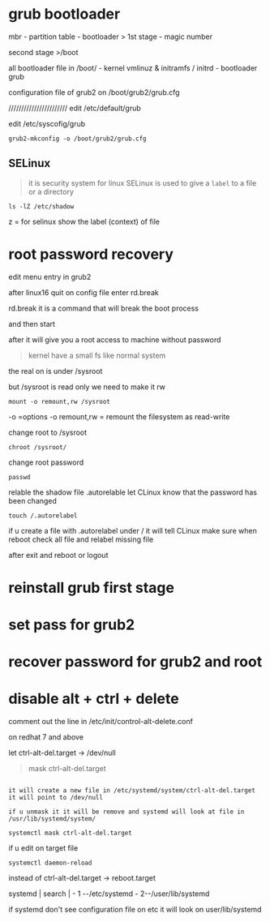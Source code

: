 # grub bootloader


mbr - partition table
    - bootloader       > 1st  stage
    - magic number


second stage            >/boot

all bootloader file in /boot/
    - kernel vmlinuz & initramfs / initrd
    - bootloader grub

configuration file of grub2 on /boot/grub2/grub.cfg







///////////////////////
edit /etc/default/grub

edit /etc/syscofig/grub


```
grub2-mkconfig -o /boot/grub2/grub.cfg
```



## SELinux 
> it is security system for linux 
SELinux  is used to give a `label` to a file or a directory 
```
ls -lZ /etc/shadow
```
z = for selinux show the label (context) of file


# root password recovery

edit menu entry in grub2

after linux16 quit on config file enter rd.break

rd.break it is a command that will break the boot process

and then start

after it will give you a root access to machine without password

> kernel have a small fs like normal system

the real on is under /sysroot

but  /sysroot is read only we need to make it rw
```
mount -o remount,rw /sysroot
```
-o =options
-o remount,rw = remount the filesystem as read-write

change root to /sysroot
```
chroot /sysroot/
```
change root password
```
passwd

```
relable the shadow file .autorelable 
let CLinux know that the password has been changed
```
touch /.autorelabel
```

if u create a file with .autorelabel
under /
it will tell CLinux make sure when reboot  check all file  and relabel missing file 

after exit and reboot
or logout



# reinstall grub first stage


# set pass for grub2

# recover password for grub2 and root


# disable alt + ctrl + delete
 comment out the line in /etc/init/control-alt-delete.conf

 
on redhat 7 and above

let ctrl-alt-del.target -> /dev/null
> mask ctrl-alt-del.target 
```

it will create a new file in /etc/systemd/system/ctrl-alt-del.target it will point to /dev/null

if u unmask it it will be remove and systemd will look at file in /usr/lib/systemd/system/

systemctl mask ctrl-alt-del.target
```
if u edit on target file
```
systemctl daemon-reload
```
instead of ctrl-alt-del.target -> reboot.target


systemd | search 
        |
        - 1 --/etc/systemd
        - 2--/user/lib/systemd   

if systemd don't  see configuration file on etc it will look on user/lib/systemd

